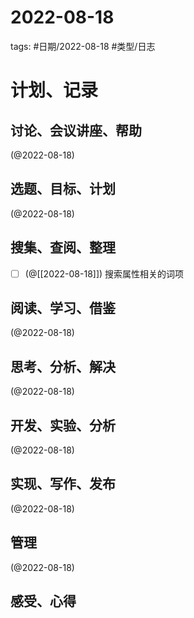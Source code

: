 

# 2022-08-18


tags: #日期/2022-08-18 #类型/日志 


# 计划、记录

## 讨论、会议讲座、帮助

(@2022-08-18)



## 选题、目标、计划

(@2022-08-18)



## 搜集、查阅、整理

- [ ] (@[[2022-08-18]]) 搜索属性相关的词项



## 阅读、学习、借鉴

(@2022-08-18)



## 思考、分析、解决

(@2022-08-18)



## 开发、实验、分析

(@2022-08-18)



## 实现、写作、发布

(@2022-08-18)





## 管理

(@2022-08-18)



## 感受、心得



